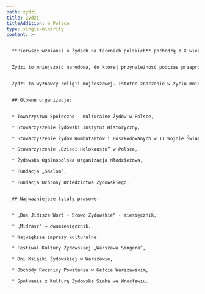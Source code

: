 ```yaml
---
path: zydzi
title: Żydzi
titleAddition: w Polsce
type: single-minority
content: >-


  **Pierwsze wzmianki o Żydach na terenach polskich** pochodzą z X wieku, a pierwszym oficjalnym polskim dokumentem nadającym Żydom przywileje i autonomię był statut kaliski z XIII wieku.


  Żydzi to mniejszość narodowa, do której przynależność podczas przeprowadzonego w 2011 r. Narodowego spisu powszechnego ludności i mieszkań zadeklarowało 7 353 obywateli polskich (wedle danych poprzedniego Narodowego spisu powszechnego z 2002 r. liczebność mniejszości żydowskiej wynosiła 1 055 osób), w tym: w województwie mazowieckim – 2.690 osób (według Narodowego Spisu Powszechnego Ludności i Mieszkań z 2002 r. – 397), dolnośląskim – 880 (według Narodowego Spisu Powszechnego Ludności i Mieszkań z 2002 r. – 204), małopolskim – 745 (według Narodowego Spisu Powszechnego Ludności i Mieszkań z 2002 r. – 50). Żydzi mieszkają w rozproszeniu, przede wszystkim w dużych miastach. Pierwsze wzmianki o Żydach na terenach polskich pochodzą z X wieku, a pierwszym oficjalnym polskim dokumentem nadającym Żydom przywileje i autonomię był statut kaliski z XIII wieku. Żydzi napływali do Polski ze względu na stosunkowo najlepsze (na tle nieustannych pogromów w Europie Zachodniej) warunki bezpiecznego życia i rozwoju własnej kultury oraz gwarantowaną przywilejami królewskimi autonomię gmin wyznaniowych. Liczba Żydów w Polsce tradycyjnie oscylowała w okolicach 10% populacji (najwięcej w Europie). Rozwój żydowskiego życia w Polsce został brutalnie przerwany przez II wojnę światową i hitlerowską politykę Endlösung. Z ok. 3,5 miliona polskich Żydów wojnę przeżyło ok. 300 tys. W okresie Polskiej Rzeczypospolitej Ludowej w kilku falach emigracyjnych wyjechała większość polskich Żydów. Po roku 1989 nastąpiło odrodzenie życia żydowskiego w Polsce. Wiele osób powróciło do swoich żydowskich korzeni. Powstały nowe organizacje działające na rzecz rozwoju życia społeczności żydowskiej w Polsce.


  Żydzi to wyznawcy religii mojżeszowej. Istotne znaczenie w życiu mniejszości żydowskiej odgrywa działalność Związku Gmin Wyznaniowych Żydowskich w Rzeczypospolitej Polskiej oraz zrzeszonych w nim gmin.


  ## Główne organizacje:


  * Towarzystwo Społeczno - Kulturalne Żydów w Polsce,

  * Stowarzyszenie Żydowski Instytut Historyczny,

  * Stowarzyszenie Żydów Kombatantów i Poszkodowanych w II Wojnie Światowej,

  * Stowarzyszenie „Dzieci Holokaustu” w Polsce,

  * Żydowska Ogólnopolska Organizacja Młodzieżowa,

  * Fundacja „Shalom”,

  * Fundacja Ochrony Dziedzictwa Żydowskiego.


  ## Najważniejsze tytuły prasowe:


  * „Dos Jidisze Wort - Słowo Żydowskie" - miesięcznik,

  * „Midrasz" – dwumiesięcznik.

  * Największe imprezy kulturalne:

  * Festiwal Kultury Żydowskiej „Warszawa Singera”,

  * Dni Książki Żydowskiej w Warszawie,

  * Obchody Rocznicy Powstania w Getcie Warszawskim,

  * Spotkania z Kulturą Żydowską Simha we Wrocławiu.
---
```

